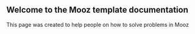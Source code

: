 ## Welcome to the Mooz template documentation

This page was created to help people on how to solve problems in Mooz
